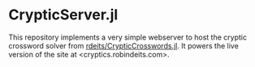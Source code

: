 # CrypticServer.jl

This repository implements a very simple webserver to host the cryptic crossword solver from [rdeits/CrypticCrosswords.jl](https://github.com/rdeits/CrypticCrosswords.jl). It powers the live version of the site at <cryptics.robindeits.com>.
